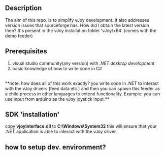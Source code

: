 ## Description
The aim of this repo. is to simplify vJoy development. It also addresses version issues that sourceforge has.
How did I obtain the latest version then? It's present in the vJoy installation folder 'vJoy\x64' (comes with the demo feeder)

## Prerequisites
1. visual studio community(any version) with *.NET desktop development*
2. basic knowledge of how to write code in C#
<br>
**note: how does all of this work exactly? you write code in .NET to interact with the vJoy drivers (feed data etc.) and then you can spawn this feeder as a child process in other languages to extend functionality. Example: you can use input from arduino as the vJoy joystick input.**

## SDK 'installation'
copy **vjoyInterface.dll** to **C:\Windows\System32** this will ensure that your .NET application is able to interact with the vJoy driver
## how to setup dev. environment?
 